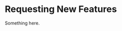 [title]: # (Requesting New Features)
[tags]: # (XXX)
[priority]: # (632)
# Requesting New Features
Something here.
